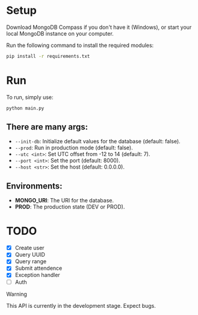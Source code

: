# Setup

Download MongoDB Compass if you don't have it (Windows), or start your local MongoDB instance on your computer.

Run the following command to install the required modules:
```bash
pip install -r requirements.txt
```

# Run

To run, simply use:
```bash
python main.py
```

## There are many args:
- `--init-db`: Initialize default values for the database (default: false).
- `--prod`: Run in production mode (default: false).
- `--utc <int>`: Set UTC offset from -12 to 14 (default: 7).
- `--port <int>`: Set the port (default: 8000).
- `--host <str>`: Set the host (default: 0.0.0.0).

## Environments:
- **MONGO_URI**: The URI for the database.
- **PROD**: The production state (DEV or PROD).

# TODO
- [x] Create user
- [x] Query UUID
- [x] Query range
- [x] Submit attendence
- [x] Exception handler
- [ ] Auth

> [!WARNING]  
> This API is currently in the development stage. Expect bugs.
